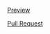 [Preview](https://rashyd-hasratov.github.io/test/)

[Pull Request](https://github.com/rashyd-hasratov/test/pull/1/files)
